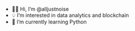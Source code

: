 - 🤘🏽 Hi, I’m @alljustnoise
- 💡 I’m interested in data analytics and blockchain
- 🌱 I’m currently learning Python

<!---
alljustnoise/alljustnoise is a ✨ special ✨ repository because its `README.md` (this file) appears on your GitHub profile.
You can click the Preview link to take a look at your changes.
--->
